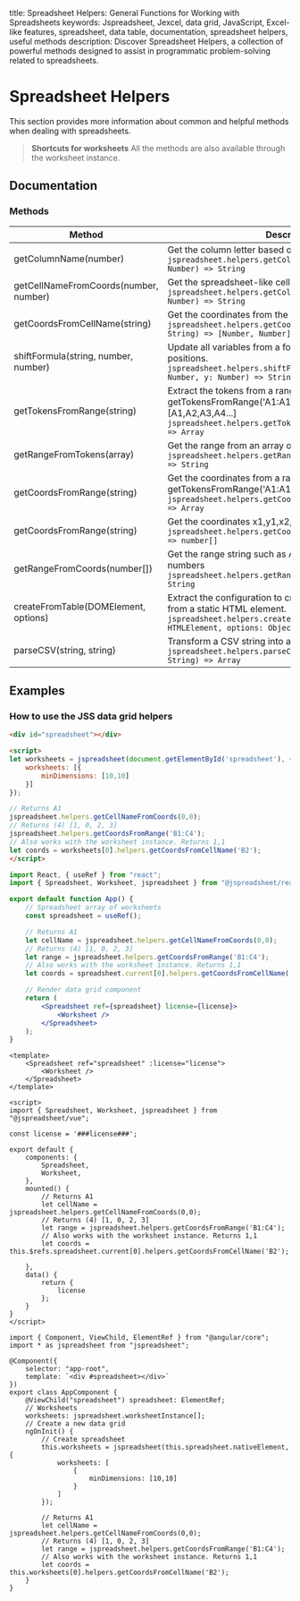 title: Spreadsheet Helpers: General Functions for Working with Spreadsheets
keywords: Jspreadsheet, Jexcel, data grid, JavaScript, Excel-like features, spreadsheet, data table, documentation, spreadsheet helpers, useful methods
description: Discover Spreadsheet Helpers, a collection of powerful methods designed to assist in programmatic problem-solving related to spreadsheets.

# Spreadsheet Helpers

This section provides more information about common and helpful methods when dealing with spreadsheets. 

> **Shortcuts for worksheets**  All the methods are also available through the worksheet instance. 

## Documentation

### Methods

| Method                                | Description                                                                                                                                                                   |
| --------------------------------------|-------------------------------------------------------------------------------------------------------------------------------------------------------------------------------|
| getColumnName(number)                 | Get the column letter based on a number.<br/>`jspreadsheet.helpers.getColumnName(columnNumber: Number) => String`                                                             |
| getCellNameFromCoords(number, number) | Get the spreadsheet-like cell name from the coordinates.<br/>`jspreadsheet.helpers.getColumnName(x: Number, y: Number) => String`                                             |
| getCoordsFromCellName(string)         | Get the coordinates from the spreadsheet-like cell name.<br/>`jspreadsheet.helpers.getCoordsFromColumnName(cellName: String) => [Number, Number]`                             |
| shiftFormula(string, number, number)  | Update all variables from a formula based a shift of x, y positions.<br/>`jspreadsheet.helpers.shiftFormula(formula: String, x: Number, y: Number) => String`                 |
| getTokensFromRange(string)            | Extract the tokens from a range. Example: getTokensFromRange('A1:A10'); // returns [A1,A2,A3,A4...]<br/>`jspreadsheet.helpers.getTokensFromRange(range: String) => Array`     |
| getRangeFromTokens(array)             | Get the range from an array of tokens. <br/>`jspreadsheet.helpers.getRangeFromTokens(tokens: Array) => String`                                                                |
| getCoordsFromRange(string)            | Get the coordinates from a range string. Example: getTokensFromRange('A1:A10'); // returns [0,0,0,9]<br/>`jspreadsheet.helpers.getCoordsFromRange(range: string) => Array`    |
| getCoordsFromRange(string)            | Get the coordinates x1,y1,x2,y2 from a range string.<br/>`jspreadsheet.helpers.getCoordsFromRange(range: String) => number[]`                                                 |
| getRangeFromCoords(number[])          | Get the range string such as A1:A9 from an array of numbers<br/>`jspreadsheet.helpers.getRangeFromCoords(range[]) => String`                                                  |
| createFromTable(DOMElement, options)  | Extract the configuration to create a new spreadsheet from a static HTML element.<br/>`jspreadsheet.helpers.createFromTable(element: HTMLElement, options: Object) => Object` |
| parseCSV(string, string)              | Transform a CSV string into an array.<br/>`jspreadsheet.helpers.parseCSV(data: String, delimiter: String) => Array`                                                           |

 

## Examples

### How to use the JSS data grid helpers

```html
<div id="spreadsheet"></div>

<script>
let worksheets = jspreadsheet(document.getElementById('spreadsheet'), {
    worksheets: [{
        minDimensions: [10,10]
    }]
});

// Returns A1
jspreadsheet.helpers.getCellNameFromCoords(0,0);
// Returns (4) [1, 0, 2, 3]
jspreadsheet.helpers.getCoordsFromRange('B1:C4');
// Also works with the worksheet instance. Returns 1,1
let coords = worksheets[0].helpers.getCoordsFromCellName('B2');
</script>
```
```jsx
import React, { useRef } from "react";
import { Spreadsheet, Worksheet, jspreadsheet } from "@jspreadsheet/react";

export default function App() {
    // Spreadsheet array of worksheets
    const spreadsheet = useRef();

    // Returns A1
    let cellName = jspreadsheet.helpers.getCellNameFromCoords(0,0);
    // Returns (4) [1, 0, 2, 3]
    let range = jspreadsheet.helpers.getCoordsFromRange('B1:C4');
    // Also works with the worksheet instance. Returns 1,1
    let coords = spreadsheet.current[0].helpers.getCoordsFromCellName('B2');

    // Render data grid component
    return (
        <Spreadsheet ref={spreadsheet} license={license}>
            <Worksheet />
        </Spreadsheet>
    );
}
```
```vue
<template>
    <Spreadsheet ref="spreadsheet" :license="license">
        <Worksheet />
    </Spreadsheet>
</template>

<script>
import { Spreadsheet, Worksheet, jspreadsheet } from "@jspreadsheet/vue";

const license = '###license###';

export default {
    components: {
        Spreadsheet,
        Worksheet,
    },
    mounted() {
        // Returns A1
        let cellName = jspreadsheet.helpers.getCellNameFromCoords(0,0);
        // Returns (4) [1, 0, 2, 3]
        let range = jspreadsheet.helpers.getCoordsFromRange('B1:C4');
        // Also works with the worksheet instance. Returns 1,1
        let coords = this.$refs.spreadsheet.current[0].helpers.getCoordsFromCellName('B2');

    },
    data() {
        return {
            license
        };
    }
}
</script>
```
```angularjs
import { Component, ViewChild, ElementRef } from "@angular/core";
import * as jspreadsheet from "jspreadsheet";

@Component({
    selector: "app-root",
    template: `<div #spreadsheet></div>`
})
export class AppComponent {
    @ViewChild("spreadsheet") spreadsheet: ElementRef;
    // Worksheets
    worksheets: jspreadsheet.worksheetInstance[];
    // Create a new data grid
    ngOnInit() {
        // Create spreadsheet
        this.worksheets = jspreadsheet(this.spreadsheet.nativeElement, {
            worksheets: [
                {
                    minDimensions: [10,10]
                }
            ]
        });

        // Returns A1
        let cellName = jspreadsheet.helpers.getCellNameFromCoords(0,0);
        // Returns (4) [1, 0, 2, 3]
        let range = jspreadsheet.helpers.getCoordsFromRange('B1:C4');
        // Also works with the worksheet instance. Returns 1,1
        let coords = this.worksheets[0].helpers.getCoordsFromCellName('B2');
    }
}
```
 
